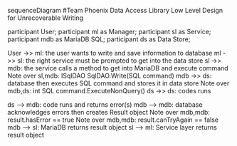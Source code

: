 

sequenceDiagram 
#Team Phoenix Data Access Library Low Level Design for Unrecoverable Writing

  participant User;
  participant ml as Manager;
  participant sl as Service;
  participant mdb as MariaDB SQL;
  participant ds as Data Store;

  User ->> ml: the user wants to write and save information to database
  ml ->> sl: the right service must be prompted to get into the data store
  sl ->> mdb: the service calls a method to get into MariaDB and execute command
    Note over sl,mdb: ISqlDAO SqlDAO.Write(SQL command) 
  mdb ->> ds: database then executes SQL command and stores it in data store
    Note over mdb,ds: int SQL command.ExecuteNonQuery() 
  ds ->> ds: codes runs

  ds --> mdb: code runs and returns error(s)
  mdb --> mdb: database acknowledges errors then creates Result object
    Note over mdb,mdb: result.hasError == true
    Note over mdb,mdb: result.canTryAgain == false
  mdb --> sl: MariaDB returns result object
  sl --> ml: Service layer returns result object






